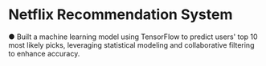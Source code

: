 # Netflix Recommendation System

●	Built a machine learning model using TensorFlow to predict users' top 10 most likely picks, leveraging statistical modeling and collaborative filtering to enhance accuracy.
